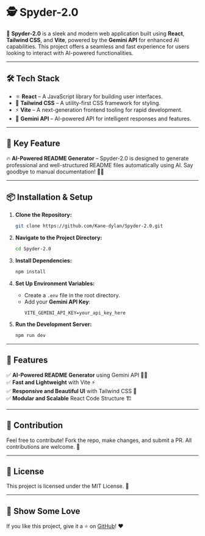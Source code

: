 # 🕵️ Spyder-2.0

🚀 **Spyder-2.0** is a sleek and modern web application built using **React**, **Tailwind CSS**, and **Vite**, powered by the **Gemini API** for enhanced AI capabilities. This project offers a seamless and fast experience for users looking to interact with AI-powered functionalities.

---

## 🛠️ Tech Stack

- ⚛ **React** – A JavaScript library for building user interfaces.
- 🎨 **Tailwind CSS** – A utility-first CSS framework for styling.
- ⚡ **Vite** – A next-generation frontend tooling for rapid development.
- 🤖 **Gemini API** – AI-powered API for intelligent responses and features.

---

## 🌟 Key Feature

🔥 **AI-Powered README Generator** – Spyder-2.0 is designed to generate professional and well-structured README files automatically using AI. Say goodbye to manual documentation! 📝🤖

---

## 📦 Installation & Setup

1. **Clone the Repository:**
   ```bash
   git clone https://github.com/Kane-dylan/Spyder-2.0.git
   ```

2. **Navigate to the Project Directory:**
   ```bash
   cd Spyder-2.0
   ```

3. **Install Dependencies:**
   ```bash
   npm install
   ```

4. **Set Up Environment Variables:**
   - Create a `.env` file in the root directory.
   - Add your **Gemini API Key**:
     ```env
     VITE_GEMINI_API_KEY=your_api_key_here
     ```

5. **Run the Development Server:**
   ```bash
   npm run dev
   ```

---

## 🎯 Features

✅ **AI-Powered README Generator** using Gemini API 📝🤖  
✅ **Fast and Lightweight** with Vite ⚡  
✅ **Responsive and Beautiful UI** with Tailwind CSS 🎨  
✅ **Modular and Scalable** React Code Structure 🏗️  

---

## 🤝 Contribution

Feel free to contribute! Fork the repo, make changes, and submit a PR. All contributions are welcome. 🚀

---

## 📜 License

This project is licensed under the MIT License. 📄

---

## 🌟 Show Some Love

If you like this project, give it a ⭐ on [GitHub](https://github.com/Kane-dylan/Spyder-2.0)! ❤️
